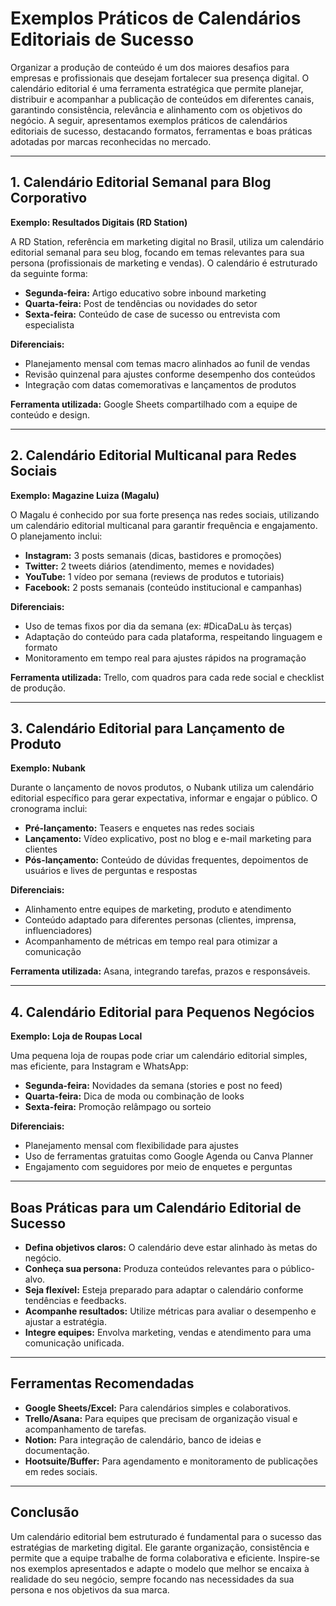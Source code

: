 
# Exemplos Práticos de Calendários Editoriais de Sucesso

Organizar a produção de conteúdo é um dos maiores desafios para empresas e profissionais que desejam fortalecer sua presença digital. O calendário editorial é uma ferramenta estratégica que permite planejar, distribuir e acompanhar a publicação de conteúdos em diferentes canais, garantindo consistência, relevância e alinhamento com os objetivos do negócio. A seguir, apresentamos exemplos práticos de calendários editoriais de sucesso, destacando formatos, ferramentas e boas práticas adotadas por marcas reconhecidas no mercado.

---

## 1. **Calendário Editorial Semanal para Blog Corporativo**

**Exemplo: Resultados Digitais (RD Station)**

A RD Station, referência em marketing digital no Brasil, utiliza um calendário editorial semanal para seu blog, focando em temas relevantes para sua persona (profissionais de marketing e vendas). O calendário é estruturado da seguinte forma:

- **Segunda-feira:** Artigo educativo sobre inbound marketing
- **Quarta-feira:** Post de tendências ou novidades do setor
- **Sexta-feira:** Conteúdo de case de sucesso ou entrevista com especialista

**Diferenciais:**
- Planejamento mensal com temas macro alinhados ao funil de vendas
- Revisão quinzenal para ajustes conforme desempenho dos conteúdos
- Integração com datas comemorativas e lançamentos de produtos

**Ferramenta utilizada:** Google Sheets compartilhado com a equipe de conteúdo e design.

---

## 2. **Calendário Editorial Multicanal para Redes Sociais**

**Exemplo: Magazine Luiza (Magalu)**

O Magalu é conhecido por sua forte presença nas redes sociais, utilizando um calendário editorial multicanal para garantir frequência e engajamento. O planejamento inclui:

- **Instagram:** 3 posts semanais (dicas, bastidores e promoções)
- **Twitter:** 2 tweets diários (atendimento, memes e novidades)
- **YouTube:** 1 vídeo por semana (reviews de produtos e tutoriais)
- **Facebook:** 2 posts semanais (conteúdo institucional e campanhas)

**Diferenciais:**
- Uso de temas fixos por dia da semana (ex: #DicaDaLu às terças)
- Adaptação do conteúdo para cada plataforma, respeitando linguagem e formato
- Monitoramento em tempo real para ajustes rápidos na programação

**Ferramenta utilizada:** Trello, com quadros para cada rede social e checklist de produção.

---

## 3. **Calendário Editorial para Lançamento de Produto**

**Exemplo: Nubank**

Durante o lançamento de novos produtos, o Nubank utiliza um calendário editorial específico para gerar expectativa, informar e engajar o público. O cronograma inclui:

- **Pré-lançamento:** Teasers e enquetes nas redes sociais
- **Lançamento:** Vídeo explicativo, post no blog e e-mail marketing para clientes
- **Pós-lançamento:** Conteúdo de dúvidas frequentes, depoimentos de usuários e lives de perguntas e respostas

**Diferenciais:**
- Alinhamento entre equipes de marketing, produto e atendimento
- Conteúdo adaptado para diferentes personas (clientes, imprensa, influenciadores)
- Acompanhamento de métricas em tempo real para otimizar a comunicação

**Ferramenta utilizada:** Asana, integrando tarefas, prazos e responsáveis.

---

## 4. **Calendário Editorial para Pequenos Negócios**

**Exemplo: Loja de Roupas Local**

Uma pequena loja de roupas pode criar um calendário editorial simples, mas eficiente, para Instagram e WhatsApp:

- **Segunda-feira:** Novidades da semana (stories e post no feed)
- **Quarta-feira:** Dica de moda ou combinação de looks
- **Sexta-feira:** Promoção relâmpago ou sorteio

**Diferenciais:**
- Planejamento mensal com flexibilidade para ajustes
- Uso de ferramentas gratuitas como Google Agenda ou Canva Planner
- Engajamento com seguidores por meio de enquetes e perguntas

---

## **Boas Práticas para um Calendário Editorial de Sucesso**

- **Defina objetivos claros:** O calendário deve estar alinhado às metas do negócio.
- **Conheça sua persona:** Produza conteúdos relevantes para o público-alvo.
- **Seja flexível:** Esteja preparado para adaptar o calendário conforme tendências e feedbacks.
- **Acompanhe resultados:** Utilize métricas para avaliar o desempenho e ajustar a estratégia.
- **Integre equipes:** Envolva marketing, vendas e atendimento para uma comunicação unificada.

---

## **Ferramentas Recomendadas**

- **Google Sheets/Excel:** Para calendários simples e colaborativos.
- **Trello/Asana:** Para equipes que precisam de organização visual e acompanhamento de tarefas.
- **Notion:** Para integração de calendário, banco de ideias e documentação.
- **Hootsuite/Buffer:** Para agendamento e monitoramento de publicações em redes sociais.

---

## **Conclusão**

Um calendário editorial bem estruturado é fundamental para o sucesso das estratégias de marketing digital. Ele garante organização, consistência e permite que a equipe trabalhe de forma colaborativa e eficiente. Inspire-se nos exemplos apresentados e adapte o modelo que melhor se encaixa à realidade do seu negócio, sempre focando nas necessidades da sua persona e nos objetivos da sua marca.
```
